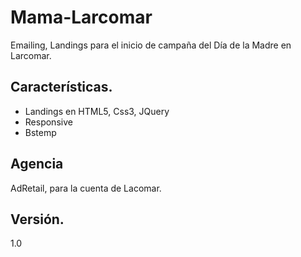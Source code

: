 # Mama-Larcomar
Emailing, Landings para el inicio de campaña del Día de la Madre en Larcomar.

## Características.
- Landings en HTML5, Css3, JQuery
- Responsive
- Bstemp

## Agencia
AdRetail, para la cuenta de Lacomar.

## Versión.
1.0
